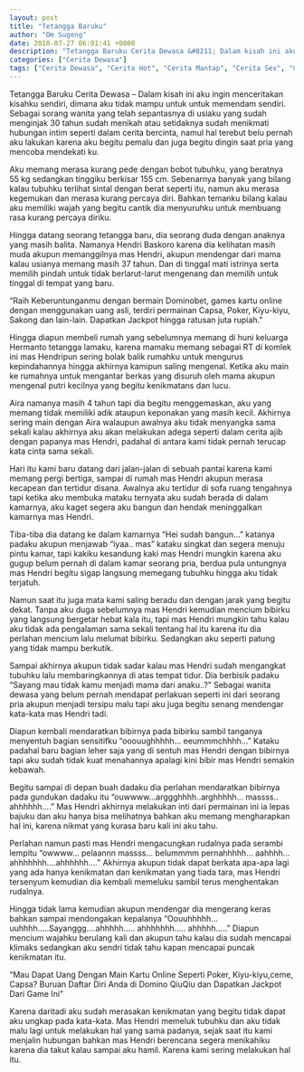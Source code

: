 ```yaml
---
layout: post
title: "Tetangga Baruku"
author: "Om Sugeng"
date: 2018-07-27 06:01:41 +0000
description: "Tetangga Baruku Cerita Dewasa &#8211; Dalam kisah ini aku ingin menceritakan kisahku sendiri, dimana aku tidak mampu untuk untuk memendam sendiri. Sebagai sorang wanita yang telah sepantasnya di usiak..."
categories: ["Cerita Dewasa"]
tags: ["Cerita Dewasa", "Cerita Hot", "Cerita Mantap", "Cerita Sex", "Cinta Hanya Nafsu", "Cinta Terlarang"]
---
```


Tetangga Baruku
Cerita Dewasa &#8211; Dalam kisah ini aku ingin menceritakan kisahku sendiri, dimana aku tidak mampu untuk untuk memendam sendiri. Sebagai sorang wanita yang telah sepantasnya di usiaku yang sudah menginjak 30 tahun sudah menikah atau setidaknya sudah menikmati hubungan intim seperti dalam cerita bercinta, namul hal terebut belu pernah aku lakukan karena aku begitu pemalu dan juga begitu dingin saat pria yang mencoba mendekati ku.

Aku memang merasa kurang pede dengan bobot tubuhku, yang beratnya 55 kg sedangkan tinggiku berkisar 155 cm. Sebenarnya banyak yang bilang kalau tubuhku terlihat sintal dengan berat seperti itu, namun aku merasa kegemukan dan merasa kurang percaya diri. Bahkan temanku bilang kalau aku memiliki wajah yang begitu cantik dia menyuruhku untuk membuang rasa kurang percaya diriku.

Hingga datang seorang tetangga baru, dia seorang duda dengan anaknya yang masih balita. Namanya Hendri Baskoro karena dia kelihatan masih muda akupun memanggilnya mas Hendri, akupun mendengar dari mama kalau usianya memang masih 37 tahun. Dan di tinggal mati istrinya serta memilih pindah untuk tidak berlarut-larut mengenang dan memilih untuk tinggal di tempat yang baru.

“Raih Keberuntunganmu dengan bermain Dominobet, games kartu online dengan menggunakan uang asli, terdiri permainan Capsa, Poker, Kiyu-kiyu, Sakong dan lain-lain. Dapatkan Jackpot hingga ratusan juta rupiah.”

Hingga diapun membeli rumah yang sebelumnya memang di huni keluarga Hermanto tetangga lamaku, karena mamaku memang sebagai RT di komlek ini mas Hendripun sering bolak balik rumahku untuk mengurus kepindahannya hingga akhirnya kamipun saling mengenal. Ketika aku main ke rumahnya untuk mengantar berkas yang disuruh oleh mama akupun mengenal putri kecilnya yang begitu kenikmatans dan lucu.

Aira namanya masih 4 tahun tapi dia begitu menggemaskan, aku yang memang tidak memiliki adik ataupun keponakan yang masih kecil. Akhirnya sering main dengan Aira walaupun awalnya aku tidak menyangka sama sekali kalau akhirnya aku akan melakukan adega seperti dalam cerita ajib dengan papanya mas Hendri, padahal di antara kami tidak pernah terucap kata cinta sama sekali.

Hari itu kami baru datang dari jalan-jalan di sebuah pantai karena kami memang pergi bertiga, sampai di rumah mas Hendri akupun merasa kecapean dan tertidur disana. Awalnya aku tertidur di sofa ruang tengahnya tapi ketika aku membuka mataku ternyata aku sudah berada di dalam kamarnya, aku kaget segera aku bangun dan hendak meninggalkan kamarnya mas Hendri.

Tiba-tiba dia datang ke dalam kamarnya &#8220;Hei sudah bangun&#8230;&#8221; katanya padaku akupun menjawab &#8220;iyaa.. mas&#8221; kataku singkat dan segera menuju pintu kamar, tapi kakiku kesandung kaki mas Hendri mungkin karena aku gugup belum pernah di dalam kamar seorang pria, berdua pula untungnya mas Hendri begitu sigap langsung memegang tubuhku hingga aku tidak terjatuh.

Namun saat itu juga mata kami saling beradu dan dengan jarak yang begitu dekat. Tanpa aku duga sebelumnya mas Hendri kemudian mencium bibirku yang langsung bergetar hebat kala itu, tapi mas Hendri mungkin tahu kalau aku tidak ada pengalaman sama sekali tentang hal itu karena itu dia perlahan mencium lalu melumat bibirku. Sedangkan aku seperti patung yang tidak mampu berkutik.

Sampai akhirnya akupun tidak sadar kalau mas Hendri sudah mengangkat tubuhku lalu membaringkannya di atas tempat tidur. Dia berbisik padaku &#8220;Sayang mau tidak kamu menjadi mama dari anaku..?&#8221; Sebagai wanita dewasa yang belum pernah mendapat perlakuan seperti ini dari seorang pria akupun menjadi tersipu malu tapi aku juga begitu senang mendengar kata-kata mas Hendri tadi.

Diapun kembali mendaratkan bibirnya pada bibirku sambil tanganya menyentuh bagian sensitifku &#8220;ooouughhhhh&#8230; eeummmchhhh&#8230;&#8221; Kataku padahal baru bagian leher saja yang di sentuh mas Hendri dengan bibirnya tapi aku sudah tidak kuat menahannya apalagi kini bibir mas Hendri semakin kebawah.

Begitu sampai di depan buah dadaku dia perlahan mendaratkan bibirnya pada gundukan dadaku itu &#8220;ouwwww&#8230;arggghhhh..arghhhhh&#8230; massss.. ahhhhhh&#8230;.&#8221; Mas Hendri akhirnya melakukan inti dari permainan ini ia lepas bajuku dan aku hanya bisa melihatnya bahkan aku memang mengharapkan hal ini, karena nikmat yang kurasa baru kali ini aku tahu.

Perlahan namun pasti mas Hendri mengacungkan rudalnya pada serambi lempitu &#8220;owwww&#8230; pelaannn massss&#8230; belummmm pernahhhhh&#8230; aahhhh&#8230; ahhhhhhh&#8230;.ahhhhhh&#8230;.&#8221; Akhirnya akupun tidak dapat berkata apa-apa lagi yang ada hanya kenikmatan dan kenikmatan yang tiada tara, mas Hendri tersenyum kemudian dia kembali memeluku sambil terus menghentakan rudalnya.

Hingga tidak lama kemudian akupun mendengar dia mengerang keras bahkan sampai mendongakan kepalanya &#8220;Oouuhhhhh&#8230; uuhhhh&#8230;..Sayanggg&#8230;.ahhhhh&#8230;.. ahhhhhhh&#8230;.. ahhhhh&#8230;..&#8221; Diapun mencium wajahku berulang kali dan akupun tahu kalau dia sudah mencapai klimaks sedangkan aku sendri tidak tahu kapan mencapai puncak kenikmatan itu.

&#8220;Mau Dapat Uang Dengan Main Kartu Online Seperti Poker, Kiyu-kiyu,ceme, Capsa? Buruan Daftar Diri Anda di Domino QiuQiu dan Dapatkan Jackpot Dari Game Ini&#8221;

Karena daritadi aku sudah merasakan kenikmatan yang begitu tidak dapat aku ungkap pada kata-kata. Mas Hendri memeluk tubuhku dan aku tidak malu lagi untuk melakukan hal yang sama padanya, sejak saat itu kami menjalin hubungan bahkan mas Hendri berencana segera menikahiku karena dia takut kalau sampai aku hamil. Karena kami sering melakukan hal itu.
